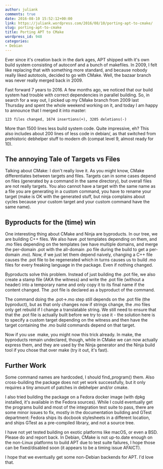 ```yaml
---
author: juliank
comments: true
date: 2016-08-10 15:52:12+00:00
link: https://juliank.wordpress.com/2016/08/10/porting-apt-to-cmake/
slug: porting-apt-to-cmake
title: Porting APT to CMake
wordpress_id: 948
categories:
- Debian
---
```


Ever since it's creation back in the dark ages, APT shipped with it's own build system consisting of autoconf and a bunch of makefiles. In 2009, I felt like replacing that with something more standard, and because nobody really liked autotools, decided to go with CMake. Well, the bazaar branch was never really merged back in 2009.

Fast forward 7 years to 2016. A few months ago, we noticed that our build system had trouble with correct dependencies in parallel building. So, in search for a way out, I picked up my CMake branch from 2009 last Thursday and spent the whole weekend working on it, and today I am happy to announce that I merged it into master:

    
    123 files changed, 1674 insertions(+), 3205 deletions(-)
    


More than 1500 lines less build system code. Quite impressive, eh? This also includes about 200 lines of less code in debian/, as that switched from prehistoric debhelper stuff to modern dh (compat level 9, almost ready for 10).


## The annoying Tale of Targets vs Files


Talking about CMake: I don't really love it. As you might know, CMake differentiates between targets and files. Targets can in some cases depend on files (generated by a command in the same directory), but overall files are not really targets. You also cannot have a target with the same name as a file you are generating in a custom command, you have to rename your target (make is OK with the generated stuff, but ninja complains about cycles because your custom target and your custom command have the same name).


## **Byproducts for the (time) win**


One interesting thing about CMake and Ninja are byproducts. In our tree, we are building C++ files. We also have .pot templates depending on them, and .mo files depending on the templates (we have multiple domains, and merge the per-domain .pot with the all-domain .po file during the build to get a per-domain .mo). Now, if we just let them depend naively, changing a C++ file causes the .pot file to be regenerated which in turns causes us to build .mo files for every freaking language in the package. Even if nothing changed.

Byproducts solve this problem. Instead of just building the .pot file, we also create a stamp file (AKA the witness) and write the .pot file (without a header) into a temporary name and only copy it to its final name if the content changed. The .pot file is declared as a byproduct of the command.

The command doing the .pot->.mo step still depends on the .pot file (the byproduct), but as that only changes now if strings change, the .mo files only get rebuild if I change a translatable string. We still need to ensure that that the .pot file is actually built before we try to use it - the solution here is to specify a custom target depending on the witness and then have the target containing the .mo build commands depend on that target.

Now if you use  make, you might now this trick already. In make, the byproducts remain undeclared, though, while in CMake we can now actually express them, and they are used by the Ninja generator and the Ninja build tool if you chose that over make (try it out, it's fast).


## Further Work


Some command names are hardcoded, I should find_program() them. Also cross-building the package does not yet work successfully, but it only requires a tiny amount of patches in debhelper and/or cmake.

I also tried building the package on a Fedora docker image (with dpkg installed, it's available in the Fedora sources). While I could eventually get the programs build and most of the integration test suite to pass, there are some minor issues to fix, mostly in the documentation building and GTest department: Fedora ships its docbook stylesheets in a different location, and ships GTest as a pre-compiled library, and not a source tree.

I have not yet tested building on exotic platforms like macOS, or even a BSD. Please do and report back. In Debian, CMake is not up-to.date enough on the non-Linux platforms to build APT due to test suite failures, I hope those can be fixed/disabled soon (it appears to be a timing issue AFAICT).

I hope that we eventually get some non-Debian backends for APT. I'd love that.
